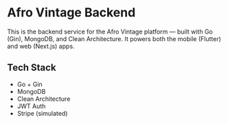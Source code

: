 # Afro Vintage Backend

This is the backend service for the Afro Vintage platform — built with Go (Gin), MongoDB, and Clean Architecture. It powers both the mobile (Flutter) and web (Next.js) apps.

## Tech Stack

- Go + Gin
- MongoDB
- Clean Architecture
- JWT Auth
- Stripe (simulated)
